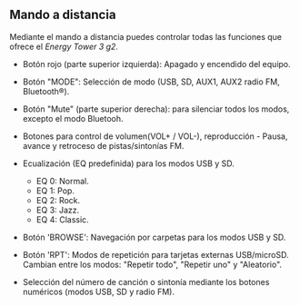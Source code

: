 ## Mando a distancia

Mediante el mando a distancia puedes controlar todas las funciones que ofrece el *Energy Tower 3 g2*.

* Botón rojo (parte superior izquierda): Apagado y encendido del equipo.

* Botón "MODE": Selección de modo (USB, SD, AUX1, AUX2 radio FM, Bluetooth®).

* Botón "Mute" (parte superior derecha):  para silenciar todos los modos, excepto el modo Bluetooh.

* Botones para control de volumen(VOL+ / VOL-), reproducción - Pausa, avance y retroceso de pistas/sintonías FM.

* Ecualización (EQ predefinida) para los modos USB y SD.
    * EQ 0: Normal.
    * EQ 1: Pop.
    * EQ 2: Rock.
    * EQ 3: Jazz.
    * EQ 4: Classic.

* Botón 'BROWSE': Navegación por carpetas para los modos USB y SD.

* Botón 'RPT': Modos de repetición para tarjetas externas USB/microSD. Cambian entre los modos: "Repetir todo", "Repetir uno" y "Aleatorio".

* Selección del número de canción o sintonía mediante los botones numéricos (modos USB, SD y radio FM).









